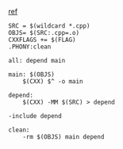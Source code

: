 
[ref](https://blog.csdn.net/huao798480517/article/details/8691018)
```
SRC = $(wildcard *.cpp)
OBJS= $(SRC:.cpp=.o)
CXXFLAGS += $(FLAG)
.PHONY:clean

all: depend main

main: $(OBJS)
	$(CXX) $^ -o main

depend:
	$(CXX) -MM $(SRC) > depend

-include depend

clean:
	-rm $(OBJS) main depend
```